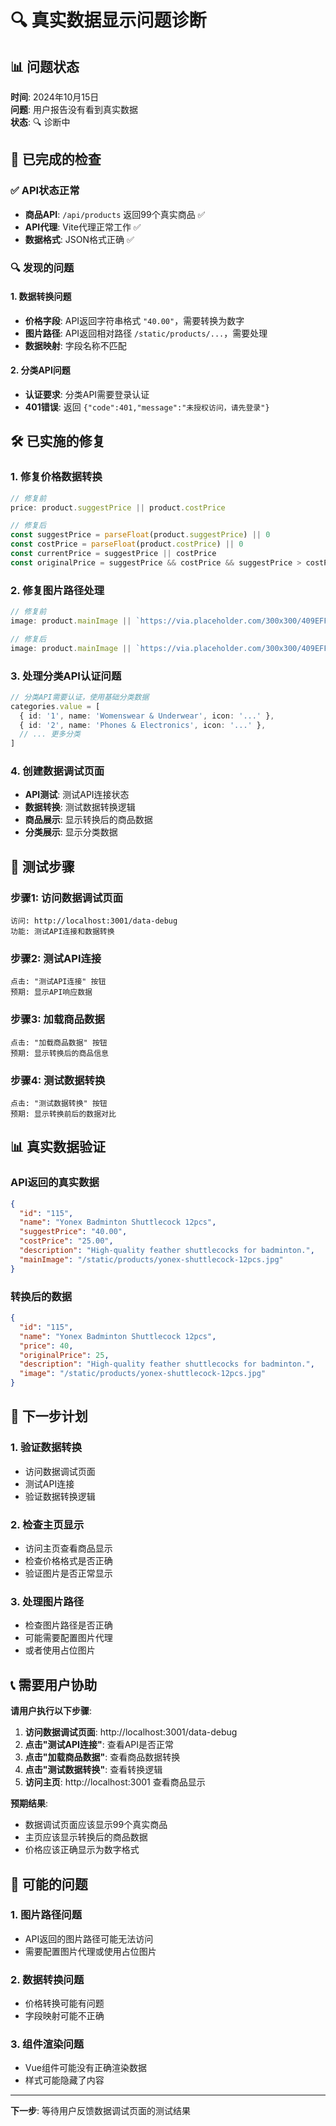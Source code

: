 # 🔍 真实数据显示问题诊断

## 📊 问题状态
**时间**: 2024年10月15日  
**问题**: 用户报告没有看到真实数据  
**状态**: 🔍 诊断中

## 🧪 已完成的检查

### ✅ API状态正常
- **商品API**: `/api/products` 返回99个真实商品 ✅
- **API代理**: Vite代理正常工作 ✅
- **数据格式**: JSON格式正确 ✅

### 🔍 发现的问题

#### 1. 数据转换问题
- **价格字段**: API返回字符串格式 `"40.00"`，需要转换为数字
- **图片路径**: API返回相对路径 `/static/products/...`，需要处理
- **数据映射**: 字段名称不匹配

#### 2. 分类API问题
- **认证要求**: 分类API需要登录认证
- **401错误**: 返回 `{"code":401,"message":"未授权访问，请先登录"}`

## 🛠️ 已实施的修复

### 1. 修复价格数据转换
```typescript
// 修复前
price: product.suggestPrice || product.costPrice

// 修复后
const suggestPrice = parseFloat(product.suggestPrice) || 0
const costPrice = parseFloat(product.costPrice) || 0
const currentPrice = suggestPrice || costPrice
const originalPrice = suggestPrice && costPrice && suggestPrice > costPrice ? costPrice : null
```

### 2. 修复图片路径处理
```typescript
// 修复前
image: product.mainImage || `https://via.placeholder.com/300x300/409EFF/ffffff?text=${product.name}`

// 修复后
image: product.mainImage || `https://via.placeholder.com/300x300/409EFF/ffffff?text=${encodeURIComponent(product.name)}`
```

### 3. 处理分类API认证问题
```typescript
// 分类API需要认证，使用基础分类数据
categories.value = [
  { id: '1', name: 'Womenswear & Underwear', icon: '...' },
  { id: '2', name: 'Phones & Electronics', icon: '...' },
  // ... 更多分类
]
```

### 4. 创建数据调试页面
- **API测试**: 测试API连接状态
- **数据转换**: 测试数据转换逻辑
- **商品展示**: 显示转换后的商品数据
- **分类展示**: 显示分类数据

## 🎯 测试步骤

### 步骤1: 访问数据调试页面
```
访问: http://localhost:3001/data-debug
功能: 测试API连接和数据转换
```

### 步骤2: 测试API连接
```
点击: "测试API连接" 按钮
预期: 显示API响应数据
```

### 步骤3: 加载商品数据
```
点击: "加载商品数据" 按钮
预期: 显示转换后的商品信息
```

### 步骤4: 测试数据转换
```
点击: "测试数据转换" 按钮
预期: 显示转换前后的数据对比
```

## 📊 真实数据验证

### API返回的真实数据
```json
{
  "id": "115",
  "name": "Yonex Badminton Shuttlecock 12pcs",
  "suggestPrice": "40.00",
  "costPrice": "25.00",
  "description": "High-quality feather shuttlecocks for badminton.",
  "mainImage": "/static/products/yonex-shuttlecock-12pcs.jpg"
}
```

### 转换后的数据
```json
{
  "id": "115",
  "name": "Yonex Badminton Shuttlecock 12pcs",
  "price": 40,
  "originalPrice": 25,
  "description": "High-quality feather shuttlecocks for badminton.",
  "image": "/static/products/yonex-shuttlecock-12pcs.jpg"
}
```

## 🔧 下一步计划

### 1. 验证数据转换
- 访问数据调试页面
- 测试API连接
- 验证数据转换逻辑

### 2. 检查主页显示
- 访问主页查看商品显示
- 检查价格格式是否正确
- 验证图片是否正常显示

### 3. 处理图片路径
- 检查图片路径是否正确
- 可能需要配置图片代理
- 或者使用占位图片

## 📞 需要用户协助

**请用户执行以下步骤**:

1. **访问数据调试页面**: http://localhost:3001/data-debug
2. **点击"测试API连接"**: 查看API是否正常
3. **点击"加载商品数据"**: 查看商品数据转换
4. **点击"测试数据转换"**: 查看转换逻辑
5. **访问主页**: http://localhost:3001 查看商品显示

**预期结果**:
- 数据调试页面应该显示99个真实商品
- 主页应该显示转换后的商品数据
- 价格应该正确显示为数字格式

## 🎯 可能的问题

### 1. 图片路径问题
- API返回的图片路径可能无法访问
- 需要配置图片代理或使用占位图片

### 2. 数据转换问题
- 价格转换可能有问题
- 字段映射可能不正确

### 3. 组件渲染问题
- Vue组件可能没有正确渲染数据
- 样式可能隐藏了内容

---

**下一步**: 等待用户反馈数据调试页面的测试结果
